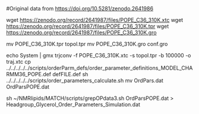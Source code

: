 #Original data from https://doi.org/10.5281/zenodo.2641986 



wget  https://zenodo.org/record/2641987/files/POPE_C36_310K.xtc
wget  https://zenodo.org/record/2641987/files/POPE_C36_310K.tpr
wget  https://zenodo.org/record/2641987/files/POPE_C36_310K.gro

mv  POPE_C36_310K.tpr topol.tpr
mv  POPE_C36_310K.gro conf.gro

echo System | gmx trjconv -f POPE_C36_310K.xtc -s topol.tpr -b 100000 -o traj.xtc
cp  ../../../../../scripts/orderParm_defs/order_parameter_definitions_MODEL_CHARMM36_POPE.def defFILE.def
sh ../../../../../scripts/order_parameters_calculate.sh
mv OrdPars.dat OrdParsPOPE.dat

sh ~/NMRlipids/MATCH/scripts/grepOPdata3.sh OrdParsPOPE.dat > Headgroup_Glycerol_Order_Parameters_Simulation.dat

